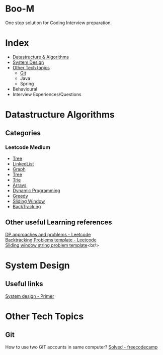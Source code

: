 # Boo-M
One stop solution for Coding Interview preparation.

# Index
* [Datastructure & Algorithms](#Datastructure-Algorithms)
* [System Design](#System-Design)
* [Other Tech topics](#Other-Tech-Topics)
    * [Git](#Git)
    * Java
    * Spring
* Behavioural
* Interview Experiences/Questions


# Datastructure Algorithms
## Categories<br/>
### Leetcode Medium
* [Tree](https://github.com/boosanbabu/Boo-M/tree/develop/codedaily/src/main/java/dsa/leetcode/medium)<br/>
* [LinkedList](https://github.com/boosanbabu/Boo-M/tree/develop/codedaily/src/main/java/dsa/leetcode/medium)<br/>
* [Graph](https://github.com/boosanbabu/Boo-M/tree/develop/codedaily/src/main/java/dsa/leetcode/medium/graph)<br/>
* [Tree](https://github.com/boosanbabu/Boo-M/tree/develop/codedaily/src/main/java/dsa/leetcode/medium/tree)<br/>
* [Trie](https://github.com/boosanbabu/Boo-M/tree/develop/codedaily/src/main/java/dsa/leetcode/medium/trie)<br/>
* [Arrays](https://github.com/boosanbabu/Boo-M/tree/develop/codedaily/src/main/java/dsa/leetcode/medium/arrays)<br/>
* [Dynamic Programming](https://github.com/boosanbabu/Boo-M/tree/develop/codedaily/src/main/java/dsa/leetcode/medium/dp)<br/>
* [Greedy](https://github.com/boosanbabu/Boo-M/tree/develop/codedaily/src/main/java/dsa/leetcode/medium/greedy)<br/>
* [Sliding Window](https://github.com/boosanbabu/Boo-M/tree/develop/codedaily/src/main/java/dsa/leetcode/medium/slidingwindow)<br/>
* [BackTracking](https://github.com/boosanbabu/Boo-M/tree/develop/codedaily/src/main/java/dsa/leetcode/medium)<br/>



## Other useful Learning references
[DP approaches and problems - Leetcode](https://leetcode.com/discuss/general-discussion/458695/dynamic-programming-patterns)<br/>
[Backtracking Problems template - Leetcode](https://leetcode.com/problems/subsets/discuss/27281/A-general-approach-to-backtracking-questions-in-Java-(Subsets-Permutations-Combination-Sum-Palindrome-Partitioning))<br/>
[Sliding window string problem template](https://leetcode.com/problems/longest-substring-with-at-most-two-distinct-characters/discuss/49708/Sliding-Window-algorithm-template-to-solve-all-the-Leetcode-substring-search-problem.)<br/>


# System Design

## Useful links
[System design - Primer](https://github.com/donnemartin/system-design-primer) <br/>

# Other Tech Topics

## Git
How to use two GIT accounts in same computer? [Solved - freecodecamp](https://www.freecodecamp.org/news/manage-multiple-github-accounts-the-ssh-way-2dadc30ccaca/)
